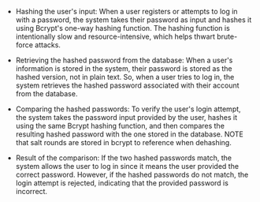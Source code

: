 - Hashing the user's input:
    When a user registers or attempts to log in with a password, the system takes their password as input and hashes it using Bcrypt's one-way hashing function. The hashing function is intentionally slow and resource-intensive, which helps thwart brute-force attacks.

- Retrieving the hashed password from the database:
    When a user's information is stored in the system, their password is stored as the hashed version, not in plain text. So, when a user tries to log in, the system retrieves the hashed password associated with their account from the database.

- Comparing the hashed passwords:
    To verify the user's login attempt, the system takes the password input provided by the user, hashes it using the same Bcrypt hashing function, and then compares the resulting hashed password with the one stored in the database.
    NOTE that salt rounds are stored in bcrypt to reference when dehashing.

- Result of the comparison:
    If the two hashed passwords match, the system allows the user to log in since it means the user provided the correct password. However, if the hashed passwords do not match, the login attempt is rejected, indicating that the provided password is incorrect.